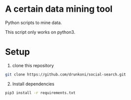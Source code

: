 A certain data mining tool
===============================
Python scripts to mine data.

This script only works on python3.
# Setup

1. clone this repository
```bash
git clone https://github.com/drunkoni/social-search.git
```

2. Install dependencies
```bash
pip3 install -r requirements.txt
```
